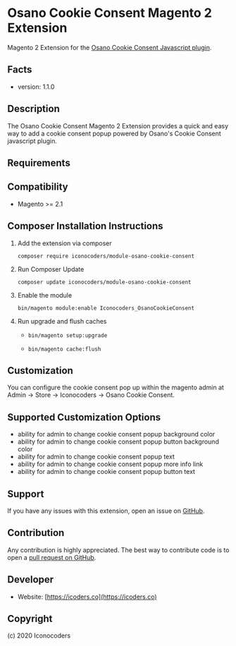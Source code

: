 Osano Cookie Consent Magento 2 Extension
=====================
Magento 2 Extension for the [Osano Cookie Consent Javascript plugin](https://www.osano.com/cookieconsent).

Facts
-----
- version: 1.1.0

Description
-----------
The Osano Cookie Consent Magento 2 Extension provides a quick and easy way to add a cookie consent popup powered by Osano's Cookie Consent javascript plugin. 

Requirements
------------

Compatibility
-------------
- Magento >= 2.1

Composer Installation Instructions
-------------------------

1. Add the extension via composer

    `composer require iconocoders/module-osano-cookie-consent`

2. Run Composer Update

    `composer update iconocoders/module-osano-cookie-consent`

3. Enable the module

    `bin/magento module:enable Iconocoders_OsanoCookieConsent`

4. Run upgrade and flush caches

    * `bin/magento setup:upgrade`
    
    * `bin/magento cache:flush`

Customization 
--------------
You can configure the cookie consent pop up within the magento admin at Admin -> Store -> Iconocoders -> Osano Cookie Consent.

Supported Customization Options
-------------
- ability for admin to change cookie consent popup background color
- ability for admin to change cookie consent popup button background color
- ability for admin to change cookie consent popup text
- ability for admin to change cookie consent popup more info link
- ability for admin to change cookie consent popup button text

Support
-------
If you have any issues with this extension, open an issue on [GitHub](https://github.com/iconocoders/module-osano-cookie-consent/issues).

Contribution
------------
Any contribution is highly appreciated. The best way to contribute code is to open a [pull request on GitHub](https://github.com/iconocoders/module-osano-cookie-consent/pulls).

Developer
---------

- Website: [https://icoders.co](https://icoders.co)

Copyright
---------
(c) 2020 Iconocoders
